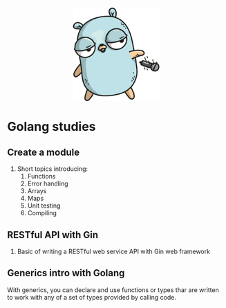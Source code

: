 <p align="center">
<img src="assets/gopher.png" width="200" alt="Gopher">
</p>

# Golang studies 

## Create a module

1. Short topics introducing:
   1. Functions
   2. Error handling
   3. Arrays
   4. Maps
   5. Unit testing
   6. Compiling

## RESTful API with Gin

1. Basic of writing a RESTful web service API with Gin web framework

## Generics intro with Golang

With generics, you can declare and use functions or types thar are written to work with any of a set of types provided by calling code.